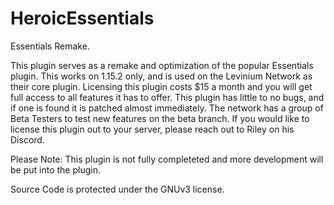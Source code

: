 # HeroicEssentials
Essentials Remake.

This plugin serves as a remake and optimization of the popular Essentials plugin. This works on 1.15.2 only, and is used on the Levinium Network as their core plugin. Licensing this plugin costs $15 a month and you will get full access to all features it has to offer. This plugin has little to no bugs, and if one is found it is patched almost immediately. The network has a group of Beta Testers to test new features on the beta branch. If you would like to license this plugin out to your server, please reach out to Riley on his Discord.

Please Note: This plugin is not fully completeted and more development will be put into the plugin. 

Source Code is protected under the GNUv3 license.
